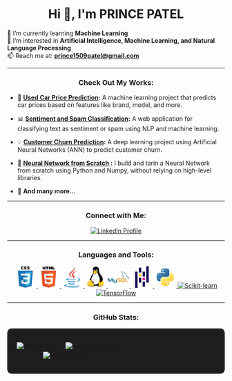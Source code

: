 <h1 align="center">Hi 👋, I'm PRINCE PATEL</h1>

🌱 I’m currently learning **Machine Learning**  
👀 I’m interested in **Artificial Intelligence, Machine Learning, and Natural Language Processing**  
📫 Reach me at: **prince1509patel@gmail.com**

---

<h3 align="center">Check Out My Works:</h3>

- 🚗 **<a href="https://car-price-prediction-frontend.onrender.com/" target="_blank">Used Car Price Prediction</a>:** A machine learning project that predicts car prices based on features like brand, model, and more.  
- 📊 **<a href="https://sentiment-spam-detection-by-prince.streamlit.app/" target="_blank">Sentiment and Spam Classification</a>:** A web application for classifying text as sentiment or spam using NLP and machine learning.  
- 💡 **<a href="https://customer-churn-ann-classification-by-prince.streamlit.app/" target="_blank">Customer Churn Prediction</a>:** A deep learning project using Artificial Neural Networks (ANN) to predict customer churn.
- 🔗 **<a href="https://github.com/prince2004patel/Neural_Network_from_Scratch/" target="_blank"> Neural Network from Scratch </a>:** I build and tarin a Neural Network from scratch using Python and Numpy, without relying on high-level libraries.
  
- 🔧 **And many more...**

---

<h3 align="center">Connect with Me:</h3>
<p align="center">
  <a href="https://linkedin.com/in/prince-patel-347537250" target="blank">
    <img src="https://raw.githubusercontent.com/rahuldkjain/github-profile-readme-generator/master/src/images/icons/Social/linked-in-alt.svg" alt="LinkedIn Profile" height="40" width="40" />
  </a>
</p>

---

<h3 align="center">Languages and Tools:</h3>
<p align="center"> 
  <a href="https://www.w3schools.com/css/" target="_blank" rel="noreferrer">
    <img src="https://raw.githubusercontent.com/devicons/devicon/master/icons/css3/css3-original-wordmark.svg" alt="CSS3" width="50" height="50"/>
  </a> 
  <a href="https://www.w3.org/html/" target="_blank" rel="noreferrer">
    <img src="https://raw.githubusercontent.com/devicons/devicon/master/icons/html5/html5-original-wordmark.svg" alt="HTML5" width="50" height="50"/>
  </a> 
  <a href="https://www.java.com" target="_blank" rel="noreferrer">
    <img src="https://raw.githubusercontent.com/devicons/devicon/master/icons/java/java-original.svg" alt="Java" width="50" height="50"/>
  </a> 
  <a href="https://www.linux.org/" target="_blank" rel="noreferrer">
    <img src="https://raw.githubusercontent.com/devicons/devicon/master/icons/linux/linux-original.svg" alt="Linux" width="50" height="50"/>
  </a> 
  <a href="https://www.mysql.com/" target="_blank" rel="noreferrer">
    <img src="https://raw.githubusercontent.com/devicons/devicon/master/icons/mysql/mysql-original-wordmark.svg" alt="MySQL" width="50" height="50"/>
  </a> 
  <a href="https://pandas.pydata.org/" target="_blank" rel="noreferrer">
    <img src="https://raw.githubusercontent.com/devicons/devicon/2ae2a900d2f041da66e950e4d48052658d850630/icons/pandas/pandas-original.svg" alt="Pandas" width="50" height="50"/>
  </a> 
  <a href="https://www.python.org" target="_blank" rel="noreferrer">
    <img src="https://raw.githubusercontent.com/devicons/devicon/master/icons/python/python-original.svg" alt="Python" width="50" height="50"/>
  </a> 
  <a href="https://scikit-learn.org/" target="_blank" rel="noreferrer">
    <img src="https://upload.wikimedia.org/wikipedia/commons/0/05/Scikit_learn_logo_small.svg" alt="Scikit-learn" width="50" height="50"/>
  </a> 
  <a href="https://www.tensorflow.org" target="_blank" rel="noreferrer">
    <img src="https://www.vectorlogo.zone/logos/tensorflow/tensorflow-icon.svg" alt="TensorFlow" width="50" height="50"/>
  </a>
</p>

---

<h3 align="center">GitHub Stats:</h3>

<div align="center" style="background-color: #1E1E1E; padding: 15px; border-radius: 10px;">
  <table>
    <tr>
      <td>
        <img src="https://github-readme-stats.vercel.app/api?username=prince2004patel&show_icons=true&locale=en" alt="GitHub Stats" />
      </td>
      <td>
        <img src="https://github-readme-stats.vercel.app/api/top-langs?username=prince2004patel&show_icons=true&locale=en&layout=compact" alt="Top Languages" />
      </td>
    </tr>
    <tr>
      <td colspan="2" align="center">
        <img src="https://github-readme-streak-stats.herokuapp.com/?user=prince2004patel&" alt="GitHub Streak" />
      </td>
    </tr>
  </table>
</div>
